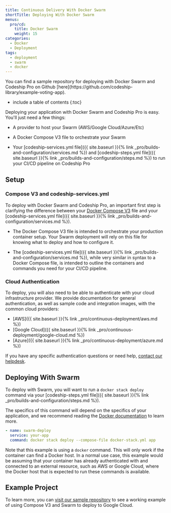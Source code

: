 ```yaml
---
title: Continuous Delivery With Docker Swarm
shortTitle: Deploying With Docker Swarm
menus:
  pro/cd:
    title: Docker Swarm
    weight: 15
categories:
  - Docker
  - Deployment       
tags:
  - deployment
  - swarm
  - docker
---
```


<div class="info-block">
You can find a sample repository for deploying with Docker Swarm and Codeship Pro on Github [here](https://github.com/codeship-library/example-voting-app).
</div>

* include a table of contents
{:toc}

Deploying your application with Docker Swarm and Codeship Pro is easy. You'll just need a few things:

- A provider to host your Swarm (AWS/Google Cloud/Azure/Etc)

- A Docker Compose V3 file to orchestrate your Swarm

- Your [codeship-services.yml file]({{ site.baseurl }}{% link _pro/builds-and-configuration/services.md %}) and [codeship-steps.yml file]({{ site.baseurl }}{% link _pro/builds-and-configuration/steps.md %}) to run your CI/CD pipeline on Codeship Pro

## Setup

### Compose V3 and codeship-services.yml

To deploy with Docker Swarm and Codeship Pro, an important first step is clarifying the difference between your [Docker Compose V3](https://docs.docker.com/compose/compose-file/) file and your [codeship-services.yml file]({{ site.baseurl }}{% link _pro/builds-and-configuration/services.md %}).

- The Docker Compose V3 file is intended to orchestrate your production container setup. Your Swarm deployment will rely on this file for knowing what to deploy and how to configure it.

- The [codeship-services.yml file]({{ site.baseurl }}{% link _pro/builds-and-configuration/services.md %}), while very similar in syntax to a Docker Compose file, is intended to outline the containers and commands you need for your CI/CD pipeline.

### Cloud Authentication

To deploy, you will also need to be able to authenticate with your cloud infrastructure provider. We provide documentation for general authentication, as well as sample code and integration images, with the common cloud providers:

- [AWS]({{ site.baseurl }}{% link _pro/continuous-deployment/aws.md %})
- [Google Cloud]({{ site.baseurl }}{% link _pro/continuous-deployment/google-cloud.md %})
- [Azure]({{ site.baseurl }}{% link _pro/continuous-deployment/azure.md %})

If you have any specific authentication questions or need help, [contact our helpdesk](https://helpdesk.codeship.com).

## Deploying With Swarm

To deploy with Swarm, you will want to run a `docker stack deploy` command via your [codeship-steps.yml file]({{ site.baseurl }}{% link _pro/builds-and-configuration/steps.md %}).

The specifics of this command will depend on the specifics of your application, and we recommend reading the [Docker documentation](https://docs.docker.com) to learn more.

```yaml
- name: swarm-deploy
  service: your-app
  command: docker stack deploy --compose-file docker-stack.yml app
```

Note that this example is using a `docker` command. This will only work if the container can find a Docker host. In a normal use case, this example would be assuming that your container has already authenticated with and connected to an external resource, such as AWS or Google Cloud, where the Docker host that is expected to run these commands is available.

## Example Project

To learn more, you can [visit our sample repository](https://github.com/codeship-library/example-voting-app) to see a working example of using Compose V3 and Swarm to deploy to Google Cloud.
